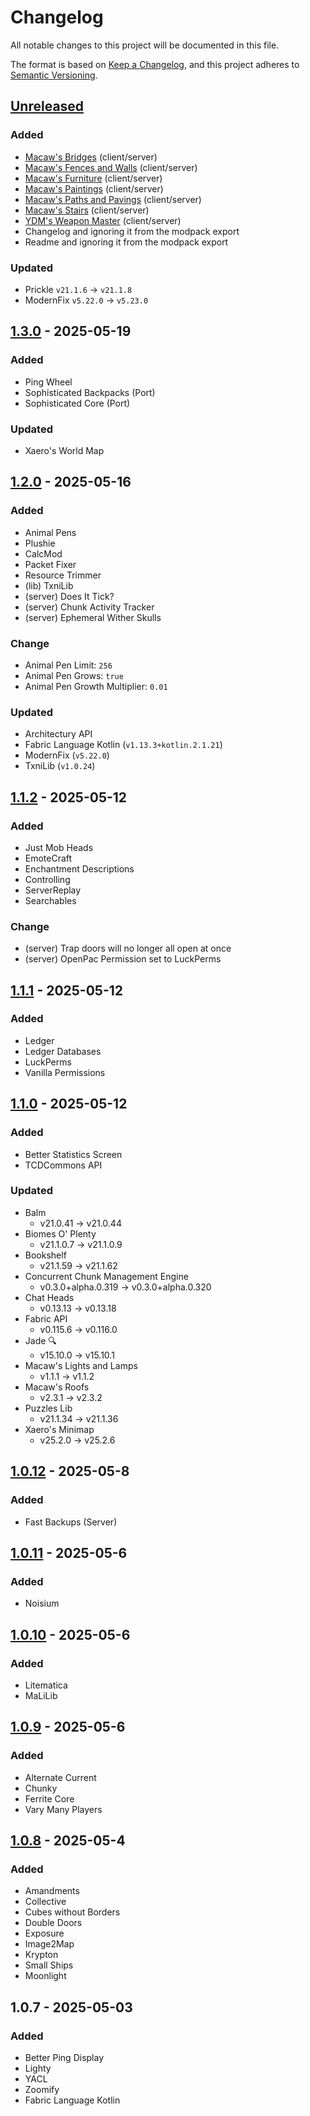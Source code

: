 # Changelog

All notable changes to this project will be documented in this file.

The format is based on [Keep a Changelog](https://keepachangelog.com/en/1.0.0/),
and this project adheres to [Semantic Versioning](https://semver.org/spec/v2.0.0.html).

## [Unreleased]

### Added

- [Macaw's Bridges](https://modrinth.com/mod/macaws-bridges) (client/server)
- [Macaw's Fences and Walls](https://modrinth.com/mod/macaws-fences-and-walls) (client/server)
- [Macaw's Furniture](https://modrinth.com/mod/macaws-furniture) (client/server)
- [Macaw's Paintings](https://modrinth.com/mod/macaws-paintings) (client/server)
- [Macaw's Paths and Pavings](https://modrinth.com/mod/macaws-paths-and-pavings) (client/server)
- [Macaw's Stairs](https://modrinth.com/mod/macaws-stairs) (client/server)
- [YDM's Weapon Master](https://modrinth.com/mod/weaponmaster) (client/server)
- Changelog and ignoring it from the modpack export
- Readme and ignoring it from the modpack export

### Updated

- Prickle `v21.1.6` → `v21.1.8`
- ModernFix `v5.22.0` → `v5.23.0`

## [1.3.0] - 2025-05-19

### Added

- Ping Wheel
- Sophisticated Backpacks (Port)
- Sophisticated Core (Port)

### Updated

- Xaero's World Map

## [1.2.0] - 2025-05-16

### Added

- Animal Pens
- Plushie
- CalcMod
- Packet Fixer
- Resource Trimmer
- (lib) TxniLib
- (server) Does It Tick?
- (server) Chunk Activity Tracker
- (server) Ephemeral Wither Skulls

### Change

- Animal Pen Limit: `256`
- Animal Pen Grows: `true`
- Animal Pen Growth Multiplier: `0.01`

### Updated

- Architectury API
- Fabric Language Kotlin (`v1.13.3+kotlin.2.1.21`)
- ModernFix (`v5.22.0`)
- TxniLib (`v1.0.24`)

## [1.1.2] - 2025-05-12

### Added

- Just Mob Heads
- EmoteCraft
- Enchantment Descriptions
- Controlling
- ServerReplay
- Searchables

### Change

- (server) Trap doors will no longer all open at once
- (server) OpenPac Permission set to LuckPerms

## [1.1.1] - 2025-05-12

### Added

- Ledger
- Ledger Databases
- LuckPerms
- Vanilla Permissions

## [1.1.0] - 2025-05-12

### Added

- Better Statistics Screen
- TCDCommons API

### Updated

- Balm
  - v21.0.41 → v21.0.44
- Biomes O' Plenty
  - v21.1.0.7 → v21.1.0.9
- Bookshelf
  - v21.1.59 → v21.1.62
- Concurrent Chunk Management Engine
  - v0.3.0+alpha.0.319 → v0.3.0+alpha.0.320
- Chat Heads
  - v0.13.13 → v0.13.18
- Fabric API
  - v0.115.6 → v0.116.0
- Jade 🔍
  - v15.10.0 → v15.10.1
- Macaw's Lights and Lamps
  - v1.1.1 → v1.1.2
- Macaw's Roofs
  - v2.3.1 → v2.3.2
- Puzzles Lib
  - v21.1.34 → v21.1.36
- Xaero's Minimap
  - v25.2.0 → v25.2.6

## [1.0.12] - 2025-05-8

### Added

- Fast Backups (Server)

## [1.0.11] - 2025-05-6

### Added

- Noisium

## [1.0.10] - 2025-05-6

### Added

- Litematica
- MaLiLib

## [1.0.9] - 2025-05-6

### Added

- Alternate Current
- Chunky
- Ferrite Core
- Vary Many Players

## [1.0.8] - 2025-05-4

### Added

- Amandments
- Collective
- Cubes without Borders
- Double Doors
- Exposure
- Image2Map
- Krypton
- Small Ships
- Moonlight

## 1.0.7 - 2025-05-03

### Added

- Better Ping Display
- Lighty
- YACL
- Zoomify
- Fabric Language Kotlin

[Unreleased]: https://github.com/anthony-mariotti/poultryapocalypse/compare/main...dev

[1.3.0]: https://github.com/anthony-mariotti/poultryapocalypse/compare/v1.2.0...v1.3.0
[1.2.0]: https://github.com/anthony-mariotti/poultryapocalypse/compare/v1.1.2...v1.2.0
[1.1.2]: https://github.com/anthony-mariotti/poultryapocalypse/compare/v1.1.1...v1.1.2
[1.1.1]: https://github.com/anthony-mariotti/poultryapocalypse/compare/v1.1.0...v1.1.1
[1.1.0]: https://github.com/anthony-mariotti/poultryapocalypse/compare/v1.0.12...v1.1.0
[1.0.12]: https://github.com/anthony-mariotti/poultryapocalypse/compare/v1.0.11...v1.0.12
[1.0.11]: https://github.com/anthony-mariotti/poultryapocalypse/compare/v1.0.10...v1.0.11
[1.0.10]: https://github.com/anthony-mariotti/poultryapocalypse/compare/v1.0.9...v1.0.10
[1.0.9]: https://github.com/anthony-mariotti/poultryapocalypse/compare/v1.0.8...v1.0.9
[1.0.8]: https://github.com/anthony-mariotti/poultryapocalypse/compare/v1.0.7...v1.0.8
